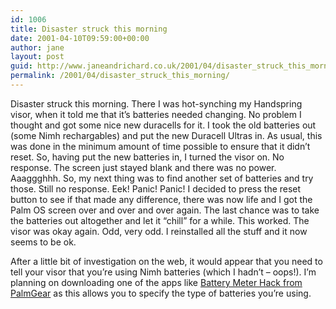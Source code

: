 ```yaml
---
id: 1006
title: Disaster struck this morning
date: 2001-04-10T09:59:00+00:00
author: jane
layout: post
guid: http://www.janeandrichard.co.uk/2001/04/disaster_struck_this_morning
permalink: /2001/04/disaster_struck_this_morning/
---
```

Disaster struck this morning. There I was hot-synching my Handspring visor, when it told me that it&#8217;s batteries needed changing. No problem I thought and got some nice new duracells for it. I took the old batteries out (some Nimh rechargables) and put the new Duracell Ultras in. As usual, this was done in the minimum amount of time possible to ensure that it didn&#8217;t reset. So, having put the new batteries in, I turned the visor on. No response. The screen just stayed blank and there was no power. Aaaggghhh. So, my next thing was to find another set of batteries and try those. Still no response. Eek! Panic! Panic! I decided to press the reset button to see if that made any difference, there was now life and I got the Palm OS screen over and over and over again. The last chance was to take the batteries out altogether and let it &#8220;chill&#8221; for a while. This worked. The visor was okay again. Odd, very odd. I reinstalled all the stuff and it now seems to be ok.

After a little bit of investigation on the web, it would appear that you need to tell your visor that you&#8217;re using Nimh batteries (which I hadn&#8217;t &#8211; oops!). I&#8217;m planning on downloading one of the apps like [Battery Meter Hack from PalmGear](http://www.palmgear.com/software/showsoftware.cfm?sid=98876220010410054918&prodID=4822) as this allows you to specify the type of batteries you&#8217;re using.